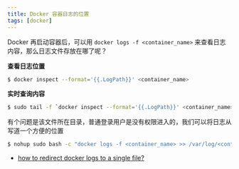 ```yaml
---
title: Docker 容器日志的位置
tags: [docker]
---
```


Docker 再启动容器后，可以用 `docker logs -f <container_name>` 来查看日志内容，那么日志文件存放在哪了呢？
<!-- more --><!-- toc -->

**查看日志位置**

```bash
$ docker inspect --format='{{.LogPath}}' <container_name>
```

**实时查询内容**

```bash
$ sudo tail -f `docker inspect --format='{{.LogPath}}' <container_name>`
```

有个问题是该文件所在目录，普通登录用户是没有权限进入的，我们可以将日志从写道一个方便的位置

```bash
$ nohup sudo bash -c "docker logs -f <container_name> >> /var/log/<container_name>.log" &
```

- [how to redirect docker logs to a single file?](https://stackoverflow.com/questions/41144589/how-to-redirect-docker-logs-to-a-single-file/41147654)
